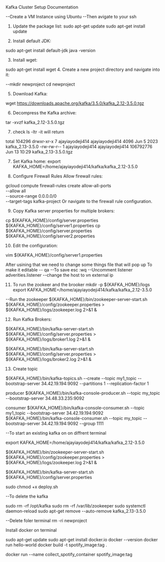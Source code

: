 
Kafka Cluster Setup Documentation

--Create a VM Instance using Ubuntu
--Then avigate to your ssh

1. Update the package list:
sudo apt-get update
sudo apt-get install update 

2. Install default JDK:

sudo apt-get install default-jdk
java -version

3. Install wget:

sudo apt-get install wget
4. Create a new project directory and navigate into it:

--mkdir newproject
cd newproject

5. Download Kafka:

wget https://downloads.apache.org/kafka/3.5.0/kafka_2.12-3.5.0.tgz

6. Decompress the Kafka archive:

tar -xvzf kafka_2.12-3.5.0.tgz

7. check
ls -ltr
-it will return

total 104296
drwxr-xr-x 7 ajayiayodeji414 ajayiayodeji414      4096 Jun  5  2023 kafka_2.13-3.5.0
-rw-rw-r-- 1 ajayiayodeji414 ajayiayodeji414 106792776 Jun 13 10:29 kafka_2.13-3.5.0.tgz

7. Set Kafka home:
export KAFKA_HOME=/home/ajayiayodeji414/kafka/kafka_2.12-3.5.0

8. Configure Firewall Rules
Allow firewall rules:

gcloud compute firewall-rules create allow-all-ports \
--allow all \
--source-range 0.0.0.0/0 \
--target-tags kafka-project
Or navigate to the firewall rule configuration.

9. Copy Kafka server properties for multiple brokers:

cp ${KAFKA_HOME}/config/server.properties ${KAFKA_HOME}/config/server1.properties
cp ${KAFKA_HOME}/config/server.properties ${KAFKA_HOME}/config/server2.properties

10. Edit the configuration:

vim ${KAFKA_HOME}/config/server1.properties

After usining that we need to change some things file that will pop up
To make it editable 
-- qa
--To save esc 
:wq
--Uncomment 
listener
adverities.listener 
--change the host to vn 
external ip

11. To run the zookeer and the brooker
mkdir -p ${KAFKA_HOME}/logs
export KAFKA_HOME=/home/ajayiayodeji414/kafka/kafka_2.12-3.5.0

--Run the zookeeper
${KAFKA_HOME}/bin/zookeeper-server-start.sh ${KAFKA_HOME}/config/zookeeper.properties > ${KAFKA_HOME}/logs/zookeeper.log 2>&1 &

12. Run Kafka Brokers:

${KAFKA_HOME}/bin/kafka-server-start.sh ${KAFKA_HOME}/config/server.properties > ${KAFKA_HOME}/logs/broker1.log 2>&1 &

${KAFKA_HOME}/bin/kafka-server-start.sh ${KAFKA_HOME}/config/server.properties > ${KAFKA_HOME}/logs/broker2.log 2>&1 &

13. Create topic

${KAFKA_HOME}/bin/kafka-topics.sh --create --topic my1_topic --bootstrap-server 34.42.19.194:9092 --partitions 1 --replication-factor 1

producer
${KAFKA_HOME}/bin/kafka-console-producer.sh --topic my_topic --bootstrap-server 34.48.33.235:9092

consumer
${KAFKA_HOME}/bin/kafka-console-consumer.sh --topic my1_topic --bootstrap-server 34.42.19.194:9092
${KAFKA_HOME}/bin/kafka-console-consumer.sh --topic my_topic --bootstrap-server 34.42.19.194:9092 --group 1111

--To start an existing  kafka on on diffrent terminal

export KAFKA_HOME=/home/ajayiayodeji414/kafka/kafka_2.12-3.5.0

${KAFKA_HOME}/bin/zookeeper-server-start.sh ${KAFKA_HOME}/config/zookeeper.properties > ${KAFKA_HOME}/logs/zookeeper.log 2>&1 &

${KAFKA_HOME}/bin/kafka-server-start.sh ${KAFKA_HOME}/config/server.properties 

sudo chmod +x deploy.sh


--To delete the kafka

sudo rm -rf /opt/kafka
sudo rm -rf /var/lib/zookeeper
sudo systemctl daemon-reload
sudo apt-get remove --auto-remove kafka_2.13-3.5.0

--Delete foler terminal
rm -ri newproject



Install docker on terminal

sudo apt-get update
sudo apt-get install docker.io
docker --version
docker run hello-world
docker build -t spotify_image:tag .

docker run --name collect_spotify_container spotify_image:tag
